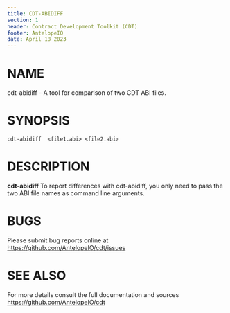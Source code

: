 ```yaml
---
title: CDT-ABIDIFF
section: 1
header: Contract Development Toolkit (CDT)
footer: AntelopeIO
date: April 18 2023
---
```

# NAME
cdt-abidiff - A tool for comparison of two CDT ABI files.

# SYNOPSIS

`cdt-abidiff  <file1.abi> <file2.abi>`

# DESCRIPTION

**cdt-abidiff** To report differences with cdt-abidiff, you only need to pass the two ABI file names as command line arguments.


# BUGS

Please submit bug reports online at https://github.com/AntelopeIO/cdt/issues

# SEE ALSO

For more details consult the full documentation and sources https://github.com/AntelopeIO/cdt